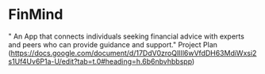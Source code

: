 # FinMind
" An App that connects individuals seeking financial advice with experts and peers who can provide guidance and support."
Project Plan (https://docs.google.com/document/d/17DdV0zroQlIIl6wVfdDH63MdiWxsi2s1Uf4Uv6P1a-U/edit?tab=t.0#heading=h.6b6nbvhbbspp)
